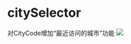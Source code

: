 # citySelector
对CityCode增加“最近访问的城市”功能
[![](https://jitpack.io/v/Jibinghao/citySelector.svg)](https://jitpack.io/#Jibinghao/citySelector)
